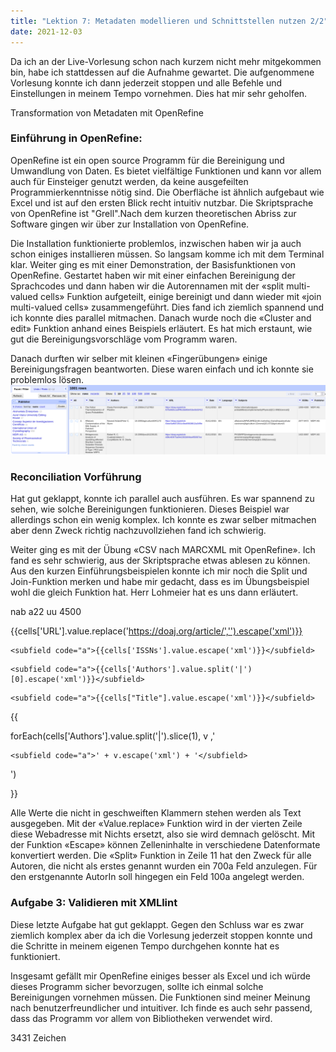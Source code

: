 ```yaml
---
title: "Lektion 7: Metadaten modellieren und Schnittstellen nutzen 2/2"
date: 2021-12-03
---
```


Da ich an der Live-Vorlesung schon nach kurzem nicht mehr mitgekommen bin, habe ich stattdessen auf die Aufnahme gewartet. Die aufgenommene Vorlesung konnte ich dann jederzeit stoppen und alle Befehle und Einstellungen in meinem Tempo vornehmen. Dies hat mir sehr geholfen.

Transformation von Metadaten mit OpenRefine

### Einführung in OpenRefine:   

OpenRefine ist ein open source Programm für die Bereinigung und Umwandlung von Daten. Es bietet vielfältige Funktionen und kann vor allem auch für Einsteiger genutzt werden, da keine ausgefeilten Programmierkenntnisse nötig sind. Die Oberfläche ist ähnlich aufgebaut wie Excel und ist auf den ersten Blick recht intuitiv nutzbar. Die Skriptsprache von OpenRefine ist "Grell".Nach dem kurzen theoretischen Abriss zur Software gingen wir über zur Installation von OpenRefine.

Die Installation funktionierte problemlos, inzwischen haben wir ja auch schon einiges installieren müssen. So langsam komme ich mit dem Terminal klar. Weiter ging es mit einer Demonstration, der Basisfunktionen von OpenRefine. Gestartet haben wir mit einer einfachen Bereinigung der Sprachcodes und dann haben wir die Autorennamen mit der «split multi-valued cells» Funktion aufgeteilt, einige bereinigt und dann wieder mit «join multi-valued cells» zusammengeführt. Dies fand ich ziemlich spannend und ich konnte dies parallel mitmachen. Danach wurde noch die «Cluster and edit» Funktion anhand eines Beispiels erläutert. Es hat mich erstaunt, wie gut die Bereinigungsvorschläge vom Programm waren.

Danach durften wir selber mit kleinen «Fingerübungen» einige Bereinigungsfragen beantworten. Diese waren einfach und ich konnte sie problemlos lösen.
![OpenRefine](https://raw.githubusercontent.com/slunz/Lerntagebuch-BAIN/master/pictures/OpenRefine_Publisher.png)

### Reconciliation Vorführung

Hat gut geklappt, konnte ich parallel auch ausführen. Es war spannend zu sehen, wie solche Bereinigungen funktionieren. Dieses Beispiel war allerdings schon ein wenig komplex. Ich konnte es zwar selber mitmachen aber denn Zweck richtig nachzuvollziehen fand ich schwierig.

Weiter ging es mit der Übung «CSV nach MARCXML mit OpenRefine». Ich fand es sehr schwierig, aus der Skriptsprache etwas ablesen zu können. Aus den kurzen Einführungsbeispielen konnte ich mir noch die Split und Join-Funktion merken und habe mir gedacht, dass es im Übungsbeispiel wohl die gleich Funktion hat. Herr Lohmeier hat es uns dann erläutert.



<record>

<leader>     nab a22     uu 4500</leader>

<controlfield tag="001">{{cells['URL'].value.replace('https://doaj.org/article/','').escape('xml')}}</controlfield>

<datafield tag="022" ind1=" " ind2=" ">

    <subfield code="a">{{cells['ISSNs'].value.escape('xml')}}</subfield>

</datafield>

<datafield tag="100" ind1="0" ind2=" ">

    <subfield code="a">{{cells['Authors'].value.split('|')[0].escape('xml')}}</subfield>

</datafield>

<datafield tag="245" ind1="0" ind2="0">

    <subfield code="a">{{cells["Title"].value.escape('xml')}}</subfield>

</datafield>{{

forEach(cells['Authors'].value.split('|').slice(1), v ,'

<datafield tag="700" ind1="0" ind2=" ">

    <subfield code="a">' + v.escape('xml') + '</subfield>

</datafield>')

}}

</record>



Alle Werte die nicht in geschweiften Klammern stehen werden als Text ausgegeben. Mit der «Value.replace» Funktion wird in der vierten Zeile diese Webadresse mit Nichts ersetzt, also sie wird demnach gelöscht. Mit der Funktion «Escape» können Zelleninhalte in verschiedene Datenformate konvertiert werden. Die «Split» Funktion in Zeile 11 hat den Zweck für alle Autoren, die nicht als erstes genannt wurden ein 700a Feld anzulegen. Für den erstgenannte AutorIn soll hingegen ein Feld 100a angelegt werden.


### Aufgabe 3: Validieren mit XMLlint

Diese letzte Aufgabe hat gut geklappt. Gegen den Schluss war es zwar ziemlich komplex aber da ich die Vorlesung jederzeit stoppen konnte und die Schritte in meinem eigenen Tempo durchgehen konnte hat es funktioniert.

Insgesamt gefällt mir OpenRefine einiges besser als Excel und ich würde dieses Programm sicher bevorzugen, sollte ich einmal solche Bereinigungen vornehmen müssen. Die Funktionen sind  meiner Meinung nach benutzerfreundlicher und intuitiver. Ich finde es auch sehr passend, dass das Programm vor allem von Bibliotheken verwendet wird.

3431 Zeichen
